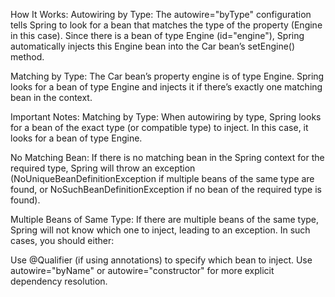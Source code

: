 How It Works:
Autowiring by Type: The autowire="byType" configuration tells Spring to look for a bean that matches the type of the property (Engine in this case). Since there is a bean of type Engine (id="engine"), Spring automatically injects this Engine bean into the Car bean’s setEngine() method.

Matching by Type: The Car bean’s property engine is of type Engine. Spring looks for a bean of type Engine and injects it if there’s exactly one matching bean in the context.

Important Notes:
Matching by Type: When autowiring by type, Spring looks for a bean of the exact type (or compatible type) to inject. In this case, it looks for a bean of type Engine.

No Matching Bean: If there is no matching bean in the Spring context for the required type, Spring will throw an exception (NoUniqueBeanDefinitionException if multiple beans of the same type are found, or NoSuchBeanDefinitionException if no bean of the required type is found).

Multiple Beans of Same Type: If there are multiple beans of the same type, Spring will not know which one to inject, leading to an exception. In such cases, you should either:

Use @Qualifier (if using annotations) to specify which bean to inject.
Use autowire="byName" or autowire="constructor" for more explicit dependency resolution.